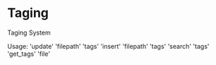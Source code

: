 # Taging
Taging System

Usage:
       'update' 'filepath' 'tags'
       'insert' 'filepath' 'tags'
       'search' 'tags'
       'get_tags' 'file'
